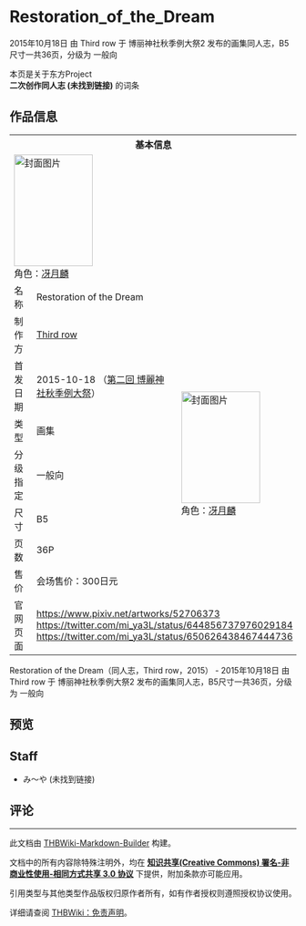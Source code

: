 # Restoration_of_the_Dream

<!-- source html: G:\repos\THBWiki-Markdown-Builder\THBWikiMarkdown\Temp\main\0\03\ns0%3ARestoration_of_the_Dream.html -->

2015年10月18日 由 Third row 于 博丽神社秋季例大祭2 发布的画集同人志，B5尺寸一共36页，分级为 一般向

本页是关于东方Project  
 **二次创作同人志 (未找到链接)** 的词条

## 作品信息

<table><tbody><tr><th colspan="3">基本信息</th></tr><tr><td class="cover-artwork-mobile" colspan="2"><a href="./文件-Restoration_of_the_Dream封面.jpg.md" class="image" title="封面图片"><img alt="封面图片" src="https://upload.thwiki.cc/thumb/e/ec/Restoration_of_the_Dream%E5%B0%81%E9%9D%A2.jpg/138px-Restoration_of_the_Dream%E5%B0%81%E9%9D%A2.jpg" decoding="async" loading="lazy" width="138" height="196" srcset="https://upload.thwiki.cc/thumb/e/ec/Restoration_of_the_Dream%E5%B0%81%E9%9D%A2.jpg/207px-Restoration_of_the_Dream%E5%B0%81%E9%9D%A2.jpg 1.5x, https://upload.thwiki.cc/thumb/e/ec/Restoration_of_the_Dream%E5%B0%81%E9%9D%A2.jpg/276px-Restoration_of_the_Dream%E5%B0%81%E9%9D%A2.jpg 2x" data-file-width="2185" data-file-height="3106"></a><div class="cover-char">角色：<a href="./冴月麟.md" title="冴月麟">冴月麟</a></div></td>
</tr><tr><td class="label">名称</td><td colspan="2"> Restoration of the Dream </td></tr><tr><td class="label">制作方</td><td><a href="./Third_row.md" title="Third row">Third row</a></td><td class="cover-artwork" rowspan="7" style="min-width:196px;"><a href="./文件-Restoration_of_the_Dream封面.jpg.md" class="image" title="封面图片"><img alt="封面图片" src="https://upload.thwiki.cc/thumb/e/ec/Restoration_of_the_Dream%E5%B0%81%E9%9D%A2.jpg/138px-Restoration_of_the_Dream%E5%B0%81%E9%9D%A2.jpg" decoding="async" loading="lazy" width="138" height="196" srcset="https://upload.thwiki.cc/thumb/e/ec/Restoration_of_the_Dream%E5%B0%81%E9%9D%A2.jpg/207px-Restoration_of_the_Dream%E5%B0%81%E9%9D%A2.jpg 1.5x, https://upload.thwiki.cc/thumb/e/ec/Restoration_of_the_Dream%E5%B0%81%E9%9D%A2.jpg/276px-Restoration_of_the_Dream%E5%B0%81%E9%9D%A2.jpg 2x" data-file-width="2185" data-file-height="3106"></a><div class="cover-char">角色：<a href="./冴月麟.md" title="冴月麟">冴月麟</a></div></td>
</tr><tr><td class="label">首发日期</td><td>2015-10-18&#160;（<a href="/展会作品列表?e=%E5%8D%9A%E4%B8%BD%E7%A5%9E%E7%A4%BE%E7%A7%8B%E5%AD%A3%E4%BE%8B%E5%A4%A7%E7%A5%AD%232">第二回 博麗神社秋季例大祭</a>）</td></tr><tr><td class="label">类型</td><td>画集</td></tr><tr><td class="label">分级指定</td><td>一般向</td></tr><tr><td class="label">尺寸</td><td>B5</td></tr><tr><td class="label">页数</td><td>36P</td></tr><tr><td class="label">售价</td><td>会场售价：300日元</td></tr>
<tr><td class="label">官网页面</td><td colspan="2"><a rel="nofollow" class="external free" href="https://www.pixiv.net/artworks/52706373">https://www.pixiv.net/artworks/52706373</a><br><a rel="nofollow" class="external free" href="https://twitter.com/mi_ya3L/status/644856737976029184">https://twitter.com/mi_ya3L/status/644856737976029184</a><br><a rel="nofollow" class="external free" href="https://twitter.com/mi_ya3L/status/650626438467444736">https://twitter.com/mi_ya3L/status/650626438467444736</a></td></tr></tbody></table>

Restoration of the Dream（同人志，Third row，2015） - 2015年10月18日 由 Third row 于 博丽神社秋季例大祭2 发布的画集同人志，B5尺寸一共36页，分级为 一般向

## 预览

## Staff
- み〜や (未找到链接)


## 评论




---

此文档由 [THBWiki-Markdown-Builder](https://github.com/Delsin-Yu/THBWiki-Markdown-Builder) 构建。

文档中的所有内容除特殊注明外，均在 [**知识共享(Creative Commons) 署名-非商业性使用-相同方式共享 3.0 协议**](https://creativecommons.org/licenses/by-sa/3.0/deed.zh-hans) 下提供，附加条款亦可能应用。

引用类型与其他类型作品版权归原作者所有，如有作者授权则遵照授权协议使用。

详细请查阅 [THBWiki：免责声明](https://thbwiki.cc/THBWiki:%E5%85%8D%E8%B4%A3%E5%A3%B0%E6%98%8E)。

